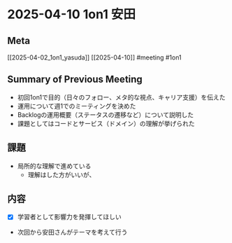 # 2025-04-10 1on1 安田

## Meta

[[2025-04-02_1on1_yasuda]] [[2025-04-10]]
#meeting #1on1

## Summary of Previous Meeting

- 初回1on1で目的（日々のフォロー、メタ的な視点、キャリア支援）を伝えた
- 運用について週1でのミーティングを決めた
- Backlogの運用概要（ステータスの遷移など）について説明した
- 課題としてはコードとサービス（ドメイン）の理解が挙げられた

## 課題

- 局所的な理解で進めている
	- 理解はした方がいいが、

## 内容

- [x] 学習者として影響力を発揮してほしい
- 次回から安田さんがテーマを考えて行う
